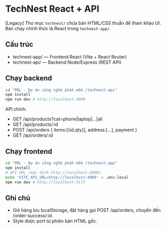 # TechNest React + API

[Legacy] Thư mục `technest/` chứa bản HTML/CSS thuần để tham khảo UI. Bản chạy chính thức là React trong `technest-app/`.

## Cấu trúc
- technest-app/ — Frontend React (Vite + React Router)
- technest-api/ — Backend Node/Express (REST API)

## Chạy backend
```bash
cd "PBL - Dự án công nghệ phần mềm /technest-api"
npm install
npm run dev # http://localhost:4000
```

API chính:
- GET /api/products?cat=phone|laptop|...|all
- GET /api/products/:id
- POST /api/orders { items:[{id,qty}], address:[...], payment }
- GET /api/orders/:id

## Chạy frontend
```bash
cd "PBL - Dự án công nghệ phần mềm /technest-app"
npm install
# API URL (mặc định http://localhost:4000)
echo 'VITE_API_URL=http://localhost:4000' > .env.local
npm run dev # http://localhost:5173
```

## Ghi chú
- Giỏ hàng lưu localStorage, đặt hàng gọi POST /api/orders, chuyển đến /order-success/:id.
- Style được port từ phiên bản HTML gốc.
